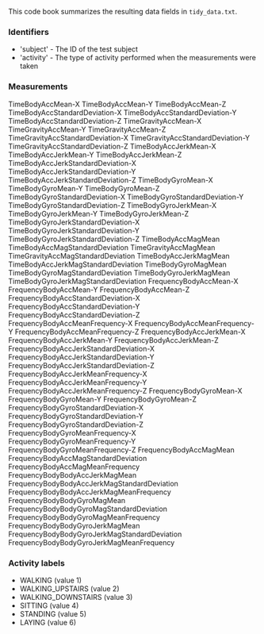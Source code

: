 This code book summarizes the resulting data fields in `tidy_data.txt`.

### Identifiers


- 'subject' - The ID of the test subject
- 'activity' - The type of activity performed when the measurements were taken

### Measurements


TimeBodyAccMean-X
TimeBodyAccMean-Y
TimeBodyAccMean-Z
TimeBodyAccStandardDeviation-X
TimeBodyAccStandardDeviation-Y
TimeBodyAccStandardDeviation-Z
TimeGravityAccMean-X
TimeGravityAccMean-Y
TimeGravityAccMean-Z
TimeGravityAccStandardDeviation-X
TimeGravityAccStandardDeviation-Y
TimeGravityAccStandardDeviation-Z
TimeBodyAccJerkMean-X
TimeBodyAccJerkMean-Y
TimeBodyAccJerkMean-Z
TimeBodyAccJerkStandardDeviation-X
TimeBodyAccJerkStandardDeviation-Y
TimeBodyAccJerkStandardDeviation-Z
TimeBodyGyroMean-X
TimeBodyGyroMean-Y
TimeBodyGyroMean-Z
TimeBodyGyroStandardDeviation-X
TimeBodyGyroStandardDeviation-Y
TimeBodyGyroStandardDeviation-Z
TimeBodyGyroJerkMean-X
TimeBodyGyroJerkMean-Y
TimeBodyGyroJerkMean-Z
TimeBodyGyroJerkStandardDeviation-X
TimeBodyGyroJerkStandardDeviation-Y
TimeBodyGyroJerkStandardDeviation-Z
TimeBodyAccMagMean
TimeBodyAccMagStandardDeviation
TimeGravityAccMagMean
TimeGravityAccMagStandardDeviation
TimeBodyAccJerkMagMean
TimeBodyAccJerkMagStandardDeviation
TimeBodyGyroMagMean
TimeBodyGyroMagStandardDeviation
TimeBodyGyroJerkMagMean
TimeBodyGyroJerkMagStandardDeviation
FrequencyBodyAccMean-X
FrequencyBodyAccMean-Y
FrequencyBodyAccMean-Z
FrequencyBodyAccStandardDeviation-X
FrequencyBodyAccStandardDeviation-Y
FrequencyBodyAccStandardDeviation-Z
FrequencyBodyAccMeanFrequency-X
FrequencyBodyAccMeanFrequency-Y
FrequencyBodyAccMeanFrequency-Z
FrequencyBodyAccJerkMean-X
FrequencyBodyAccJerkMean-Y
FrequencyBodyAccJerkMean-Z
FrequencyBodyAccJerkStandardDeviation-X
FrequencyBodyAccJerkStandardDeviation-Y
FrequencyBodyAccJerkStandardDeviation-Z
FrequencyBodyAccJerkMeanFrequency-X
FrequencyBodyAccJerkMeanFrequency-Y
FrequencyBodyAccJerkMeanFrequency-Z
FrequencyBodyGyroMean-X
FrequencyBodyGyroMean-Y
FrequencyBodyGyroMean-Z
FrequencyBodyGyroStandardDeviation-X
FrequencyBodyGyroStandardDeviation-Y
FrequencyBodyGyroStandardDeviation-Z
FrequencyBodyGyroMeanFrequency-X
FrequencyBodyGyroMeanFrequency-Y
FrequencyBodyGyroMeanFrequency-Z
FrequencyBodyAccMagMean
FrequencyBodyAccMagStandardDeviation
FrequencyBodyAccMagMeanFrequency
FrequencyBodyBodyAccJerkMagMean
FrequencyBodyBodyAccJerkMagStandardDeviation
FrequencyBodyBodyAccJerkMagMeanFrequency
FrequencyBodyBodyGyroMagMean
FrequencyBodyBodyGyroMagStandardDeviation
FrequencyBodyBodyGyroMagMeanFrequency
FrequencyBodyBodyGyroJerkMagMean
FrequencyBodyBodyGyroJerkMagStandardDeviation
FrequencyBodyBodyGyroJerkMagMeanFrequency

### Activity labels

- WALKING (value 1)
- WALKING_UPSTAIRS (value 2)
- WALKING_DOWNSTAIRS (value 3)
- SITTING (value 4)
- STANDING (value 5)
- LAYING (value 6)
